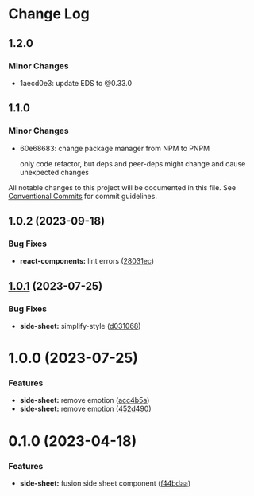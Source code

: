 # Change Log

## 1.2.0

### Minor Changes

- 1aecd0e3: update EDS to @0.33.0

## 1.1.0

### Minor Changes

- 60e68683: change package manager from NPM to PNPM

  only code refactor, but deps and peer-deps might change and cause unexpected changes

All notable changes to this project will be documented in this file.
See [Conventional Commits](https://conventionalcommits.org) for commit guidelines.

## 1.0.2 (2023-09-18)

### Bug Fixes

- **react-components:** lint errors ([28031ec](https://github.com/equinor/fusion-react-components/commit/28031ecf22b3e405a8a3c797b7e6351bd8547f9d))

## [1.0.1](https://github.com/equinor/fusion-react-components/compare/@equinor/fusion-react-side-sheet@1.0.0...@equinor/fusion-react-side-sheet@1.0.1) (2023-07-25)

### Bug Fixes

- **side-sheet:** simplify-style ([d031068](https://github.com/equinor/fusion-react-components/commit/d031068d73aa3d44794ffe4537120557b31ff640))

# 1.0.0 (2023-07-25)

### Features

- **side-sheet:** remove emotion ([acc4b5a](https://github.com/equinor/fusion-react-components/commit/acc4b5affcb44fd34dee8c970c295317d4157fb7))
- **side-sheet:** remove emotion ([452d490](https://github.com/equinor/fusion-react-components/commit/452d490100b6f3b77fe14b3e7cdfa30517c167ba))

# 0.1.0 (2023-04-18)

### Features

- **side-sheet:** fusion side sheet component ([f44bdaa](https://github.com/equinor/fusion-react-components/commit/f44bdaa5fa50b0352340624f79722e23b2fe51aa))
